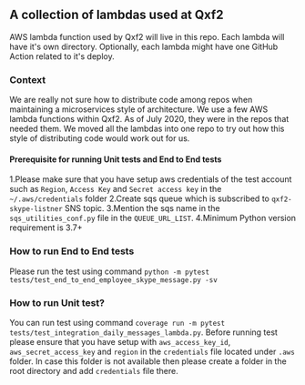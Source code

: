 ## A collection of lambdas used at Qxf2

AWS lambda function used by Qxf2 will live in this repo. Each lambda will have it's own directory. Optionally, each lambda might have one GitHub Action related to it's deploy.

### Context
We are really not sure how to distribute code among repos when maintaining a microservices style of architecture. We use a few AWS lambda functions within Qxf2. As of July 2020, they were in the repos that needed them. We moved all the lambdas into one repo to try out how this style of distributing code would work out for us.

#### Prerequisite for running Unit tests and End to End tests
1.Please make sure that you have setup aws credentials of the test account such as `Region`, `Access Key` and `Secret access key` in the `~/.aws/credentials` folder
2.Create sqs queue which is subscribed to `qxf2-skype-listner` SNS topic.
3.Mention the sqs name in the `sqs_utilities_conf.py` file in the `QUEUE_URL_LIST`.
4.Minimum Python version requirement is 3.7+

### How to run End to End tests
Please run the test using command `python -m pytest tests/test_end_to_end_employee_skype_message.py -sv`

### How to run Unit test?
You can run test using command `coverage run -m pytest tests/test_integration_daily_messages_lambda.py`. Before running test please ensure that you have setup with `aws_access_key_id`, `aws_secret_access_key` and `region` in the `credentials` file located under `.aws` folder. In case this folder is not available then please create a folder in the root directory and add `credentials` file there.
